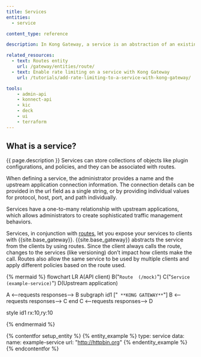 ```yaml
---
title: Services
entities:
  - service

content_type: reference

description: In Kong Gateway, a service is an abstraction of an existing upstream application.

related_resources:
  - text: Routes entity
    url: /gateway/entities/route/
  - text: Enable rate limiting on a service with Kong Gateway
    url: /tutorials/add-rate-limiting-to-a-service-with-kong-gateway/

tools:
    - admin-api
    - konnect-api
    - kic
    - deck
    - ui
    - terraform
---
```


## What is a service?

{{ page.description }} Services can store collections of objects like plugin configurations, and policies, and they can be associated with routes.

When defining a service, the administrator provides a name and the upstream application connection information. The connection details can be provided in the url field as a single string, or by providing individual values for protocol, host, port, and path individually.

Services have a one-to-many relationship with upstream applications, which allows administrators to create sophisticated traffic management behaviors.

Services, in conjunction with [routes](/gateway/entities/route/), let you expose your services to clients with {{site.base_gateway}}. {{site.base_gateway}} abstracts the service from the clients by using routes. Since the client always calls the route, changes to the services (like versioning) don’t impact how clients make the call. Routes also allow the same service to be used by multiple clients and apply different policies based on the route used.

{% mermaid %}
flowchart LR
  A(API client)
  B("`Route 
  (/mock)`")
  C("`Service
  (example-service)`")
  D(Upstream 
  application)
  
  A <--requests
  responses--> B
  subgraph id1 ["`
  **KONG GATEWAY**`"]
    B <--requests
    responses--> C
  end
  C <--requests
  responses--> D

  style id1 rx:10,ry:10
  
{% endmermaid %}

{% contentfor setup_entity %}
{% entity_example %}
type: service
data:
  name: example-service
  url: "http://httpbin.org"
{% endentity_example %}
{% endcontentfor %}
